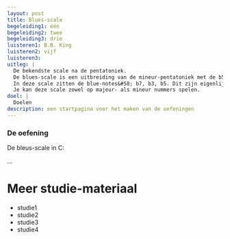```yaml
---
layout: post
title: Blues-scale
begeleiding1: één
begeleiding2: twee
begeleiding3: drie
luisteren1: B.B. King
luisteren2: vijf
luisteren3:
uitleg: |
  De bekendste scale na de pentatoniek.
  De blues-scale is een uitbreiding van de mineur-pentatoniek met de b5 (#11).
  In deze scale zitten de blue-notes&#58; b7, b3, b5. Dit zijn eigenlijk alle verlaagde akkoordnoten, behalve de grondnoot. Deze noten geven het klagende karakter van de Blues weer.
  Je kan deze scale zowel op majeur- als mineur nummers spelen.
doel: |
  Doelen
description: een startpagina voor het maken van de oefeningen
---
```


### De oefening

De bleus-scale in C&#58;

...

<div class="verdere-studie">
  <h1 class="small-h2">Meer studie-materiaal</h1>
  <ul class="two-column">
    <li>studie1</li>
    <li>studie2</li>
    <li>studie3</li>
    <li>studie4</li>
  </ul>
</div>

